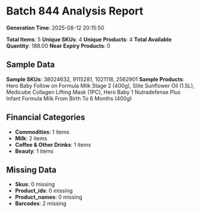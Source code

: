# Batch 844 Analysis Report

**Generation Time**: 2025-08-12 20:15:50

**Total Items**: 5
**Unique SKUs**: 4
**Unique Products**: 4
**Total Available Quantity**: 188.00
**Near Expiry Products**: 0

## Sample Data
**Sample SKUs**: 38024632, 9115281, 1021118, 2562901
**Sample Products**: Hero Baby Follow on Formula Milk Stage 2 (400g), Slite Sunflower Oil (1.5L), Medicube Collagen Lifting Mask (1PC), Hero Baby 1 Nutradefense Plus Infant Formula Milk From Birth To 6 Months (400g)

## Financial Categories
- **Commodities**: 1 items
- **Milk**: 2 items
- **Coffee & Other Drinks**: 1 items
- **Beauty**: 1 items

## Missing Data
- **Skus**: 0 missing
- **Product_ids**: 0 missing
- **Product_names**: 0 missing
- **Barcodes**: 2 missing
